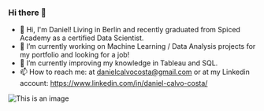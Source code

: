 ### Hi there 👋

- 👯 Hi, I'm Daniel! Living in Berlin and recently graduated from Spiced Academy as a certified Data Scientist.
- 🔭 I’m currently working on Machine Learning / Data Analysis projects for my portfolio and looking for a job!
- 🌱 I’m currently improving my knowledge in Tableau and SQL.
- 📫 How to reach me: at danielcalvocosta@gmail.com or at my Linkedin account: https://www.linkedin.com/in/daniel-calvo-costa/

![This is an image](https://www.tvmovie.de/bilder/758/2020/11/09/79527-titanic-ship.jpg?itok=vOUeBNq0)
